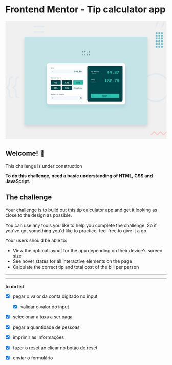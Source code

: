 # Frontend Mentor - Tip calculator app

![Design preview for the Tip calculator app coding challenge](./design/desktop-preview.jpg)

## Welcome! 👋

This challenge is under construction

**To do this challenge, need a basic understanding of HTML, CSS and JavaScript.**

## The challenge

Your challenge is to build out this tip calculator app and get it looking as close to the design as possible.

You can use any tools you like to help you complete the challenge. So if you've got something you'd like to practice, feel free to give it a go.

Your users should be able to:

- View the optimal layout for the app depending on their device's screen size
- See hover states for all interactive elements on the page
- Calculate the correct tip and total cost of the bill per person

----

---
**to do list**

- [x] pegar o valor da conta digitado no input
  - [x] validar o valor do input
- [x] selecionar a taxa a ser paga 
- [x] pegar a quantidade de pessoas 
- [x] imprimir as informações
- [x] fazer o reset ao clicar no botão de reset
- [x] enviar o formulário 



